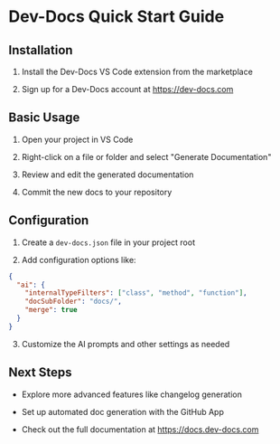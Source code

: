 # Dev-Docs Quick Start Guide

## Installation

1. Install the Dev-Docs VS Code extension from the marketplace

2. Sign up for a Dev-Docs account at <https://dev-docs.com>

## Basic Usage

1. Open your project in VS Code

2. Right-click on a file or folder and select "Generate Documentation"

3. Review and edit the generated documentation

4. Commit the new docs to your repository

## Configuration

1. Create a `dev-docs.json` file in your project root

2. Add configuration options like:

```json
{
  "ai": {
    "internalTypeFilters": ["class", "method", "function"],
    "docSubFolder": "docs/",
    "merge": true
  }
}
```

3. Customize the AI prompts and other settings as needed

## Next Steps

* Explore more advanced features like changelog generation

* Set up automated doc generation with the GitHub App

* Check out the full documentation at <https://docs.dev-docs.com>
